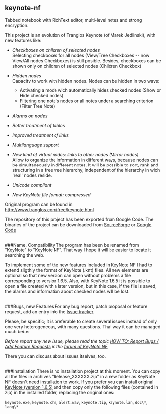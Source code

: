 ## keynote-nf

Tabbed notebook with RichText editor, multi-level notes and strong encryption. 

This project is an evolution of Tranglos Keynote (of Marek Jedlinski), with new features like: 
 * *Checkboxes on children of selected nodes* <br>
    Selecting checkboxes for all nodes (View/Tree Checkboxes -- now View/All nodes Checkboxes) is still posible. Besides, checkboxes can be shown only on children of selected nodes (Children Checkbox)

 * *Hidden nodes* <br> Capacity to work with hidden nodes. Nodes can be hidden in two ways:
   * Activating a mode wich automatically hides checked nodes (Show or Hide checked nodes)
   * Filtering one note's nodes or all notes under a searching criterion (Filter Tree Note)

 * *Alarms on nodes*
 * *Better treatment of tables*
 * *Improved treatment of links*
 * *Multilanguage support*
 * *New kind of virtual nodes: links to other nodes (Mirror nodes)* <br>
     Allow to organize the information in different ways, because nodes can be simultaneously in different notes. It will be possible to sort, rank and structuring in a free tree hierarchy, independent of the hierarchy in wich 'real' nodes reside.
 * *Unicode compliant*
 * *New KeyNote file format: compressed*

Original program can be found in http://www.tranglos.com/free/keynote.html

The repository of this project has been exported from Google Code. The binaries of the project can be downloaded from [SourceForge](https://http://sourceforge.net/projects/keynote-newfeat/files/) or [Google Code](https://code.google.com/p/keynote-nf/downloads/list)
<br><br>

###Name. Compatibility
The program has been be renamed from "KeyNote" to "KeyNote NF". That way I hope it will be easier to locate it searching the web.

To implement some of the new features included in KeyNote NF I had to extend sligthly the format of KeyNote (.knt) files. All new elements are optional so that new version can open without problems a file corresponding to version 1.6.5.
Also, with KeyNote 1.6.5 it is possible to open a file created with a later version, but in this case, if the file is saved, the alarms and information about checked nodes will be lost.
<br><br>

###Bugs, new Features
For any bug report, patch proposal or feature request, add an entry into the [Issue tracker](https://github.com/dpradov/keynote-nf/issues). 

Please, be specific; it is preferable to create several issues instead of only one very 
heterogeneous, with many questions. That way it can be managed much better

*Before report any new issue, please read the topic [HOW TO: Report Bugs / Add Feature Requests](http://sourceforge.net/apps/phpbb/keynote-newfeat/viewtopic.php?f=15&t=20) in the [forum of KeyNote NF](http://sourceforge.net/apps/phpbb/keynote-newfeat/index.php)*

There you can discuss about issues itselves, too.
<br><br>

###Installation
There is no installation project at this moment. You can copy all the files in archives "Release_XXXXXX.zip" in a new folder as KeyNote NF doesn't need installation to work.
If you prefer you can install original [KeyNote (version 1.6.5)](http://www.tranglos.com/free/files/kntsetup.exe) and then copy only the following files (contained in zip) in the installed folder, replacing the original ones:

`keynote.exe`, `keynote.chm`, `alert.wav`, `keynote.tip`, `keynote.lan`, `doc\*`,  `lang\*`
